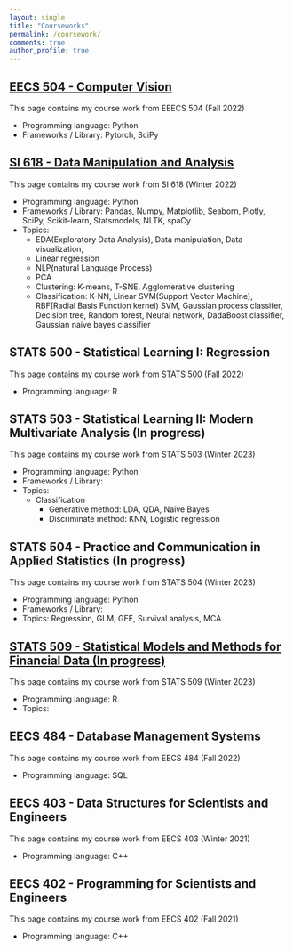 ```yaml
---
layout: single
title: "Courseworks"
permalink: /coursework/
comments: true
author_profile: true
---
```


## [EECS 504 - Computer Vision](https://junwoo-data.github.io/coursework/EECS504/)

This page contains my course work from EEECS 504 (Fall 2022)

- Programming language: Python
- Frameworks / Library: Pytorch, SciPy

## [SI 618 - Data Manipulation and Analysis](https://junwoo-data.github.io/coursework/SI618/)

This page contains my course work from SI 618 (Winter 2022)

- Programming language: Python
- Frameworks / Library: Pandas, Numpy, Matplotlib, Seaborn, Plotly, SciPy, Scikit-learn, Statsmodels,  NLTK, spaCy
- Topics: 
    - EDA(Exploratory Data Analysis), Data manipulation, Data visualization, 
    - Linear regression 
    - NLP(natural Language Process) 
    - PCA
    - Clustering: K-means, T-SNE, Agglomerative clustering 
    - Classification: K-NN, Linear SVM(Support Vector Machine), RBF(Radial Basis Function kernel) SVM, Gaussian process classifer, Decision tree, Random forest, Neural network, DadaBoost classifier, Gaussian naive bayes classifier

## STATS 500 - Statistical Learning I: Regression

This page contains my course work from STATS 500 (Fall 2022)

- Programming language: R

## STATS 503 - Statistical Learning II: Modern Multivariate Analysis (In progress)

This page contains my course work from STATS 503 (Winter 2023)

- Programming language: Python
- Frameworks / Library:
- Topics: 
    - Classification
        - Generative method: LDA, QDA, Naive Bayes 
        - Discriminate method: KNN, Logistic regression

## STATS 504 - Practice and Communication in Applied Statistics (In progress)

This page contains my course work from STATS 504 (Winter 2023)

- Programming language: Python
- Frameworks / Library:
- Topics: Regression, GLM, GEE, Survival analysis, MCA

## [STATS 509 - Statistical Models and Methods for Financial Data (In progress)](https://junwoo-data.github.io/coursework/STATS509/)

This page contains my course work from STATS 509 (Winter 2023)

- Programming language: R
- Topics: 

## EECS 484 - Database Management Systems 

This page contains my course work from EECS 484 (Fall 2022)

- Programming language: SQL 

## EECS 403 - Data Structures for Scientists and Engineers 

This page contains my course work from EECS 403 (Winter 2021)

- Programming language: C++ 

## EECS 402 - Programming for Scientists and Engineers

This page contains my course work from EECS 402 (Fall 2021)

- Programming language: C++ 






